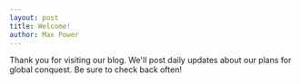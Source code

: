 ```yaml
---
layout: post
title: Welcome!
author: Max Power
---
```


Thank you for visiting our blog. We'll post daily updates
about our plans for global conquest. Be sure to check back often!
